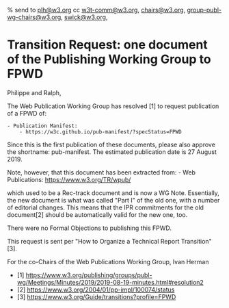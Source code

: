 % send to plh@w3.org cc w3t-comm@w3.org, chairs@w3.org, group-publ-wg-chairs@w3.org, swick@w3.org,

# Transition Request: one document of the Publishing Working Group to FPWD

Philippe and Ralph,

The Web Publication Working Group has resolved [1] to request publication of a FPWD of:

    - Publication Manifest:
        - https://w3c.github.io/pub-manifest/?specStatus=FPWD
 
    
Since this is the first publication of these documents, please also approve the shortname: pub-manifest. The estimated publication date is 27 August 2019. 

Note, however, that this document has been extracted from:
    - Web Publications: https://www.w3.org/TR/wpub/
  
which used to be a Rec-track document and is now a WG Note. Essentially, the new document is what was called "Part I" of the old one, with a number of editorial changes. This means that the IPR commitments for the old document[2] should be automatically valid for the new one, too.

There were no Formal Objections to publishing this FPWD.

This request is sent per "How to Organize a Technical Report Transition" [3].

For the co-Chairs of the Web Publications Working Group,
Ivan Herman


- [1] https://www.w3.org/publishing/groups/publ-wg/Meetings/Minutes/2019/2019-08-19-minutes.html#resolution2
- [2] https://www.w3.org/2004/01/pp-impl/100074/status
- [3] https://www.w3.org/Guide/transitions?profile=FPWD



